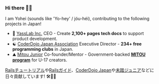 ### Hi there 👋😆 

I am Yohei (sounds like 'Yo-hey' / jóu-héi), contributing to the following projects in Japan!

- :japan: [YassLab Inc.](https://yasslab.jp/) CEO - Create **2,100+ pages tech docs** to support product development.
- :yin_yang: [CoderDojo Japan Association](https://coderdojo.jp/) Executive Director - **234+ free programming clubs** in Japan.
- :mountain: [Mitou Junior](https://jr.mitou.org/english) Co-founder/Mentor - Government-backed **[MITOU program](https://www.ipa.go.jp/english/about/about_2_3.html)** for U-17 creators.

[Railsチュートリアル](https://railstutorial.jp/)や[Railsガイド](https://railsguides.jp/)、[CoderDojo Japan](https://coderdojo.jp/)や[未踏ジュニア](https://jr.mitou.org/)などに日々貢献しています! 🛠💨✨
